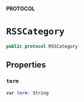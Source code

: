 **PROTOCOL**

# `RSSCategory`

```swift
public protocol RSSCategory
```

## Properties
### `term`

```swift
var term: String
```
